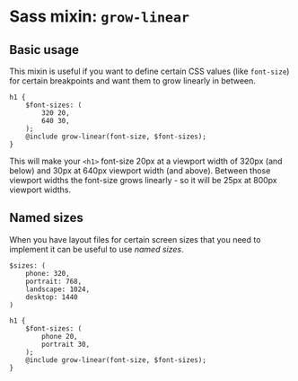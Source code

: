 # Sass mixin: `grow-linear`

## Basic usage

This mixin is useful if you want to define certain CSS values (like `font-size`) for certain breakpoints and want them
to grow linearly in between.

    h1 {
        $font-sizes: (
            320 20,
            640 30,
        );
        @include grow-linear(font-size, $font-sizes);
    }
    
This will make your `<h1>` font-size 20px at a viewport width of 320px (and below) and 30px at 640px viewport width (and
above). Between those viewport widths the font-size grows linearly - so it will be 25px at 800px viewport widths.

## Named sizes

When you have layout files for certain screen sizes that you need to implement it can be useful to use *named sizes*.

    $sizes: (
        phone: 320,
        portrait: 768,
        landscape: 1024,
        desktop: 1440
    )
    
    h1 {
        $font-sizes: (
            phone 20,
            portrait 30,
        );
        @include grow-linear(font-size, $font-sizes);
    }
